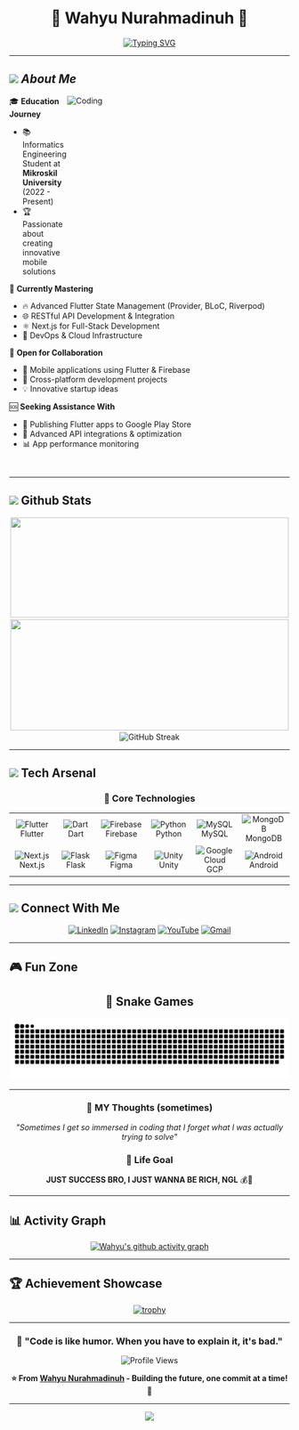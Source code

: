 # <div align="center">🚀 Wahyu Nurahmadinuh 🚀</div>

<div align="center">
  
[![Typing SVG](https://readme-typing-svg.herokuapp.com?font=Fira+Code&size=32&duration=2800&pause=2000&color=A9FEF7&center=true&vCenter=true&width=940&lines=Informatics+Engineering+Student;Flutter+%26+Mobile+App+Developer;Crafting+Digital+Experiences;Building+Tomorrow's+Solutions)](https://git.io/typing-svg)

</div>

<!-- <div align="center">
  <img src="https://media.giphy.com/media/dWesBcTLavkZuG35MI/giphy.gif" width="600" height="300"/>
</div> -->


---

## <img src="https://media.giphy.com/media/ObNTw8Uzwy6KQ/giphy.gif" width="30px">&nbsp;***About Me***

<img align="right" src="https://media.giphy.com/media/SWoSkN6DxTszqIKEqv/giphy.gif" alt="Coding" width="400" height="300" />

🎓 **Education Journey**
- 📚 Informatics Engineering Student at **Mikroskil University** (2022 - Present)
- 🏆 Passionate about creating innovative mobile solutions

🌱 **Currently Mastering**
- 🔥 Advanced Flutter State Management (Provider, BLoC, Riverpod)
- 🌐 RESTful API Development & Integration
- ⚛️ Next.js for Full-Stack Development
- 🐳 DevOps & Cloud Infrastructure

🤝 **Open for Collaboration**
- 📱 Mobile applications using Flutter & Firebase
- 🔧 Cross-platform development projects
- 💡 Innovative startup ideas

🆘 **Seeking Assistance With**
- 🚀 Publishing Flutter apps to Google Play Store
- 🔗 Advanced API integrations & optimization
- 📊 App performance monitoring

<br/>

---

## <img src="https://media.giphy.com/media/iY8CRBdQXODJSCERIr/giphy.gif" width="35"><b> Github Stats </b>

<div align="center">

<a href="https://github.com/wahyunurahmadinuh">
  <img height="180em" width= "500" src="https://github-readme-stats-eight-theta.vercel.app/api?username=wahyunurahmadinuh&show_icons=true&theme=tokyonight&include_all_commits=true&count_private=true"/>
  <img height="200em" width= "500" src="https://github-readme-stats-eight-theta.vercel.app/api/top-langs/?username=wahyunurahmadinuh&layout=compact&langs_count=8&theme=tokyonight&cache_seconds=1800"/>
</a>

</div>

<div align="center">
  <img src="https://github-readme-streak-stats.herokuapp.com/?user=wahyunurahmadinuh&theme=tokyonight" alt="GitHub Streak"/>
</div>

---

## <img src="https://media.giphy.com/media/j2pOGeGYKe2xCCKwfi/giphy.gif" width="40"> **Tech Arsenal**

<div align="center">

### 🎯 **Core Technologies**

<table>
<tr>
    <td align="center" width="96">
        <img src="https://skillicons.dev/icons?i=flutter" width="48" height="48" alt="Flutter" />
        <br>Flutter
    </td>
    <td align="center" width="96">
        <img src="https://skillicons.dev/icons?i=dart" width="48" height="48" alt="Dart" />
        <br>Dart
    </td>
    <td align="center" width="96">
        <img src="https://skillicons.dev/icons?i=firebase" width="48" height="48" alt="Firebase" />
        <br>Firebase
    </td>
    <td align="center" width="96">
        <img src="https://skillicons.dev/icons?i=python" width="48" height="48" alt="Python" />
        <br>Python
    </td>
    <td align="center" width="96">
        <img src="https://skillicons.dev/icons?i=mysql" width="48" height="48" alt="MySQL" />
        <br>MySQL
    </td>
    <td align="center" width="96">
        <img src="https://skillicons.dev/icons?i=mongodb" width="48" height="48" alt="MongoDB" />
        <br>MongoDB
    </td>
</tr>
<tr>
    <td align="center" width="96">
        <img src="https://skillicons.dev/icons?i=nextjs" width="48" height="48" alt="Next.js" />
        <br>Next.js
    </td>
    <td align="center" width="96">
        <img src="https://skillicons.dev/icons?i=flask" width="48" height="48" alt="Flask" />
        <br>Flask
    </td>
    <td align="center" width="96">
        <img src="https://skillicons.dev/icons?i=figma" width="48" height="48" alt="Figma" />
        <br>Figma
    </td>
    <td align="center" width="96">
        <img src="https://skillicons.dev/icons?i=unity" width="48" height="48" alt="Unity" />
        <br>Unity
    </td>
    <td align="center" width="96">
        <img src="https://skillicons.dev/icons?i=gcp" width="48" height="48" alt="Google Cloud" />
        <br>GCP
    </td>
    <td align="center" width="96">
        <img src="https://skillicons.dev/icons?i=android" width="48" height="48" alt="Android" />
        <br>Android
    </td>
</tr>
</table>

</div>

---

## <img src="https://media.giphy.com/media/LnQjpWaON8nhr21vNW/giphy.gif" width="40"> **Connect With Me**

<div align="center">

[![LinkedIn](https://img.shields.io/badge/LinkedIn-0077B5?style=for-the-badge&logo=linkedin&logoColor=white)](https://www.linkedin.com/in/wahyu-nurahmadinuh-a93550254/)
[![Instagram](https://img.shields.io/badge/Instagram-E4405F?style=for-the-badge&logo=instagram&logoColor=white)](https://instagram.com/wnrhmdnh_)
[![YouTube](https://img.shields.io/badge/YouTube-FF0000?style=for-the-badge&logo=youtube&logoColor=white)](https://www.youtube.com/@wahyunurahmadinuh20)
[![Gmail](https://img.shields.io/badge/Gmail-D14836?style=for-the-badge&logo=gmail&logoColor=white)](mailto:wahyunurahmagaming@gmail.com)

</div>

---

## 🎮 **Fun Zone**

<div align="center">

## 🐍 **Snake Games**

<div align="center">
  <img src="https://raw.githubusercontent.com/Platane/snk/output/github-contribution-grid-snake-dark.svg" />
</div>

---

### 💭 **MY Thoughts (sometimes)**
*"Sometimes I get so immersed in coding that I forget what I was actually trying to solve"* 

### 🎯 **Life Goal**
**JUST SUCCESS BRO, I JUST WANNA BE RICH, NGL** 💰🚀

</div>

---

## 📊 **Activity Graph**

<div align="center">

[![Wahyu's github activity graph](https://github-readme-activity-graph.vercel.app/graph?username=wahyunurahmadinuh&theme=tokyo-night)](https://github.com/wahyunurahmadinuh)

</div>

---

## 🏆 **Achievement Showcase**

<div align="center">

[![trophy](https://github-profile-trophy.vercel.app/?username=wahyunurahmadinuh&theme=tokyonight&row=1&column=7)](https://github.com/wahyunurahmadinuh)

</div>

---

<div align="center">

### 💫 **"Code is like humor. When you have to explain it, it's bad."** 

<img src="https://komarev.com/ghpvc/?username=wahyunurahmadinuh&label=Profile%20views&color=0e75b6&style=for-the-badge" alt="Profile Views" />

**⭐ From [Wahyu Nurahmadinuh](https://github.com/wahyunurahmadinuh) - Building the future, one commit at a time! 🚀**

</div>

---

<div align="center">
  <img src="https://capsule-render.vercel.app/api?type=waving&color=gradient&height=100&section=footer"/>
</div>